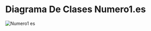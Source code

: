 # Diagrama De Clases Numero1.es

![Numero1 es](https://user-images.githubusercontent.com/56443132/81856935-ca806580-9561-11ea-8ed9-1e15ec559748.JPG)

